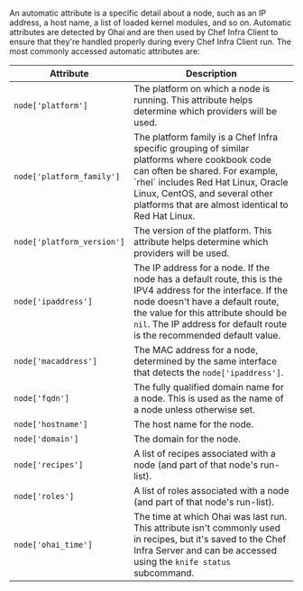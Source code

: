 An automatic attribute is a specific detail about a node, such as an IP
address, a host name, a list of loaded kernel modules, and so on.
Automatic attributes are detected by Ohai and are then used by Chef
Infra Client to ensure that they're handled properly during every Chef
Infra Client run. The most commonly accessed automatic attributes are:

<table>
<colgroup>
<col style="width: 12%" />
<col style="width: 87%" />
</colgroup>
<thead>
<tr class="header">
<th>Attribute</th>
<th>Description</th>
</tr>
</thead>
<tbody>
<tr>
<td><code>node['platform']</code></td>
<td>The platform on which a node is running. This attribute helps determine which providers will be used.</td>
</tr>
<tr>
<td><code>node['platform_family']</code></td>
<td>The platform family is a Chef Infra specific grouping of similar platforms where cookbook code can often be shared. For example, `rhel` includes Red Hat Linux, Oracle Linux, CentOS, and several other platforms that are almost identical to Red Hat Linux.</td>
</tr>
<tr>
<td><code>node['platform_version']</code></td>
<td>The version of the platform. This attribute helps determine which providers will be used.</td>
</tr>
<tr>
<td><code>node['ipaddress']</code></td>
<td>The IP address for a node. If the node has a default route, this is the IPV4 address for the interface. If the node doesn't have a default route, the value for this attribute should be <code>nil</code>. The IP address for default route is the recommended default value.</td>
</tr>
<tr>
<td><code>node['macaddress']</code></td>
<td>The MAC address for a node, determined by the same interface that detects the <code>node['ipaddress']</code>.</td>
</tr>
<tr>
<td><code>node['fqdn']</code></td>
<td>The fully qualified domain name for a node. This is used as the name of a node unless otherwise set.</td>
</tr>
<tr>
<td><code>node['hostname']</code></td>
<td>The host name for the node.</td>
</tr>
<tr>
<td><code>node['domain']</code></td>
<td>The domain for the node.</td>
</tr>
<tr>
<td><code>node['recipes']</code></td>
<td>A list of recipes associated with a node (and part of that node's run-list).</td>
</tr>
<tr>
<td><code>node['roles']</code></td>
<td>A list of roles associated with a node (and part of that node's run-list).</td>
</tr>
<tr>
<td><code>node['ohai_time']</code></td>
<td>The time at which Ohai was last run. This attribute isn't commonly used in recipes, but it's saved to the Chef Infra Server and can be accessed using the <code>knife status</code> subcommand.</td>
</tr>
</tbody>
</table>
